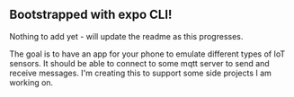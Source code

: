 ## Bootstrapped with expo CLI!

Nothing to add yet - will update the readme as this progresses.

The goal is to have an app for your phone to emulate different types of IoT sensors. It should be able to connect to some mqtt server to send and receive messages. I'm creating this to support some side projects I am working on.